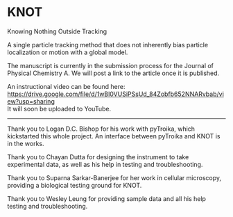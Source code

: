 # KNOT
Knowing Nothing Outside Tracking

A single particle tracking method that does not inherently bias particle localization or motion with a global model.

The manuscript is currently in the submission process for the Journal of Physical Chemistry A. We will post a link to the article once it is published.

An instructional video can be found here: https://drive.google.com/file/d/1wBl0VUSiPSsUd_84Zobfb652NNARvbab/view?usp=sharing  
It will soon be uploaded to YouTube.

---
Thank you to Logan D.C. Bishop for his work with pyTroika, which kickstarted this whole project. An interface between pyTroika and KNOT is in the works.

Thank you to Chayan Dutta for designing the instrument to take experimental data, as well as his help in testing and troubleshooting.

Thank you to Suparna Sarkar-Banerjee for her work in cellular microscopy, providing a biological testing ground for KNOT.

Thank you to Wesley Leung for providing sample data and all his help testing and troubleshooting.
